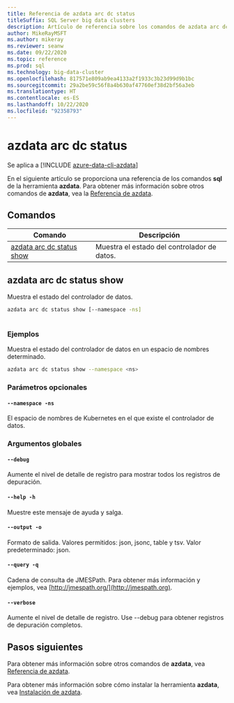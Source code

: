 ```yaml
---
title: Referencia de azdata arc dc status
titleSuffix: SQL Server big data clusters
description: Artículo de referencia sobre los comandos de azdata arc dc status.
author: MikeRayMSFT
ms.author: mikeray
ms.reviewer: seanw
ms.date: 09/22/2020
ms.topic: reference
ms.prod: sql
ms.technology: big-data-cluster
ms.openlocfilehash: 817571e809ab9ea4133a2f1933c3b23d99d9b1bc
ms.sourcegitcommit: 29a2be59c56f8a4b630af47760ef38d2bf56a3eb
ms.translationtype: HT
ms.contentlocale: es-ES
ms.lasthandoff: 10/22/2020
ms.locfileid: "92358793"
---
```

# <a name="azdata-arc-dc-status"></a>azdata arc dc status

Se aplica a [!INCLUDE [azure-data-cli-azdata](../../includes/azure-data-cli-azdata.md)]

En el siguiente artículo se proporciona una referencia de los comandos **sql** de la herramienta **azdata**. Para obtener más información sobre otros comandos de **azdata**, vea la [Referencia de azdata](reference-azdata.md).

## <a name="commands"></a>Comandos

|Comando|Descripción|
| --- | --- |
[azdata arc dc status show](#azdata-arc-dc-status-show) | Muestra el estado del controlador de datos.
## <a name="azdata-arc-dc-status-show"></a>azdata arc dc status show
Muestra el estado del controlador de datos.
```bash
azdata arc dc status show [--namespace -ns] 
                          
```
### <a name="examples"></a>Ejemplos
Muestra el estado del controlador de datos en un espacio de nombres determinado.
```bash
azdata arc dc status show --namespace <ns>
```
### <a name="optional-parameters"></a>Parámetros opcionales
#### `--namespace -ns`
El espacio de nombres de Kubernetes en el que existe el controlador de datos.
### <a name="global-arguments"></a>Argumentos globales
#### `--debug`
Aumente el nivel de detalle de registro para mostrar todos los registros de depuración.
#### `--help -h`
Muestre este mensaje de ayuda y salga.
#### `--output -o`
Formato de salida.  Valores permitidos: json, jsonc, table y tsv.  Valor predeterminado: json.
#### `--query -q`
Cadena de consulta de JMESPath. Para obtener más información y ejemplos, vea [http://jmespath.org/](http://jmespath.org).
#### `--verbose`
Aumente el nivel de detalle de registro. Use --debug para obtener registros de depuración completos.

## <a name="next-steps"></a>Pasos siguientes

Para obtener más información sobre otros comandos de **azdata**, vea [Referencia de azdata](reference-azdata.md). 

Para obtener más información sobre cómo instalar la herramienta **azdata**, vea [Instalación de azdata](..\install\deploy-install-azdata.md).

